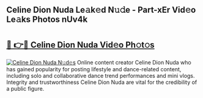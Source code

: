 ## Celine Dion Nuda Le𝚊k𝚎d N𝚞𝚍e - Part-xEr Vid𝚎o Le𝚊ks Photos nUv4k

# <h2><a href="http://fbfg4k.evod.top/?m=Celine+Dion+Nuda">🔗 👉🔴 Celine Dion Nuda Vid𝚎o Ph𝚘t𝚘s</a></h2>

[![Celine Dion Nuda N𝚞d𝚎s](https://i.imgur.com/8V9OHl7.gif)](http://fbfg4k.evod.top/?m=Celine+Dion+Nuda)
Online content creator Celine Dion Nuda who has gained popularity for posting lifestyle and dance-related content, including solo and collaborative dance trend performances and mini vlogs. Integrity and trustworthiness Celine Dion Nuda are vital for the credibility of a public figure. 
